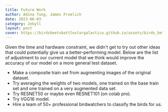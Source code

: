 ```yaml
---
title: Future Work
author: Adina Tung, James Froelich
date: 2023-06-03
category: Jekyll
layout: post
cover: https://birdsbeetsbattlestargalactica.github.io/assets/birds_better.gif
---
```


Given the time and hardware constraint, we didn't get to try out other ideas that could potentially give us a better-performing model. Below are the list of adjustment to our current model that we think would improve the accuracy of our model on a more general test dataset.

- Make a composite train set from augmenting images of the original dataset.
- Try averaging the weights of two models, one trained on the base train set and one trained on a very augmented data set. 
- Try RESNET50 or maybe even RESNET101 (on colab pro).
- Try VGG16 model.
- Hire a team of 50+ professional birdwatchers to classify the birds for us.